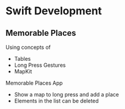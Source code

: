 # Swift Development

## Memorable Places

Using concepts of

- Tables
- Long Press Gestures
- MapKit

Memorable Places App

- Show a map to long press and add a place
- Elements in the list can be deleted